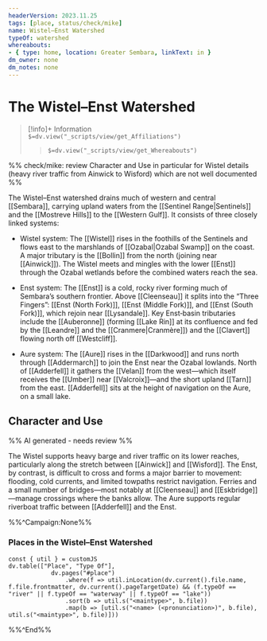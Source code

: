 ```yaml
---
headerVersion: 2023.11.25
tags: [place, status/check/mike]
name: Wistel–Enst Watershed
typeOf: watershed
whereabouts:
- { type: home, location: Greater Sembara, linkText: in }
dm_owner: none
dm_notes: none
---
```

# The Wistel–Enst Watershed
>[!info]+ Information  
> `$=dv.view("_scripts/view/get_Affiliations")`  
>> `$=dv.view("_scripts/view/get_Whereabouts")`

%% check/mike: review Character and Use in particular for Wistel details (heavy river traffic from Ainwick to Wisford) which are not well documented  %%

The Wistel–Enst watershed drains much of western and central [[Sembara]], carrying upland waters from the [[Sentinel Range|Sentinels]] and the [[Mostreve Hills]] to the [[Western Gulf]]. It consists of three closely linked systems:

- Wistel system: The [[Wistel]] rises in the foothills of the Sentinels and flows east to the marshlands of [[Ozabal|Ozabal Swamp]] on the coast. A major tributary is the [[Bollin]] from the north (joining near [[Ainwick]]). The Wistel meets and mingles with the lower [[Enst]] through the Ozabal wetlands before the combined waters reach the sea.

- Enst system: The [[Enst]] is a cold, rocky river forming much of Sembara’s southern frontier. Above [[Cleenseau]] it splits into the “Three Fingers”: [[Enst (North Fork)]], [[Enst (Middle Fork)]], and [[Enst (South Fork)]], which rejoin near [[Lysandale]]. Key Enst‑basin tributaries include the [[Auberonne]] (forming [[Lake Rin]] at its confluence and fed by the [[Leandre]] and the [[Cranmere|Cranmère]]) and the [[Clavert]] flowing north off [[Westcliff]].

- Aure system: The [[Aure]] rises in the [[Darkwood]] and runs north through [[Addermarch]] to join the Enst near the Ozabal lowlands. North of [[Adderfell]] it gathers the [[Velan]] from the west—which itself receives the [[Umber]] near [[Valcroix]]—and the short upland [[Tarn]] from the east. [[Adderfell]] sits at the height of navigation on the Aure, on a small lake. 

## Character and Use 
%% AI generated - needs review %%

The Wistel supports heavy barge and river traffic on its lower reaches, particularly along the stretch between [[Ainwick]] and [[Wisford]]. The Enst, by contrast, is difficult to cross and forms a major barrier to movement: flooding, cold currents, and limited towpaths restrict navigation. Ferries and a small number of bridges—most notably at [[Cleenseau]] and [[Eskbridge]]—manage crossings where the banks allow. The Aure supports regular riverboat traffic between [[Adderfell]] and the Enst.


%%^Campaign:None%%
### Places in the Wistel–Enst Watershed
```dataviewjs
const { util } = customJS
dv.table(["Place", "Type Of"], 
			dv.pages("#place")
				.where(f => util.inLocation(dv.current().file.name, f.file.frontmatter, dv.current().pageTargetDate) && (f.typeOf == "river" || f.typeOf == "waterway" || f.typeOf == "lake"))
				.sort(b => util.s("<maintype>", b.file))
				.map(b => [util.s("<name> (<pronunciation>)", b.file), util.s("<maintype>", b.file)]))
```
%%^End%%
